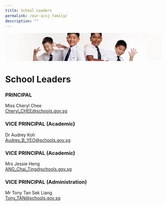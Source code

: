 ```yaml
---
title: School Leaders
permalink: /our-acsj-family/
description: ""
---
```

![](/images/Sub-banner2.jpg)

School Leaders
==============

### PRINCIPAL

Miss Cheryl Chee  
[Cheryl\_CHEE@schools.gov.sg](mailto:Cheryl_CHEE@schools.gov.sg)

### VICE PRINCIPAL (Academic)

Dr Audrey Koh  
[Audrey\_B\_YEO@schools.gov.sg](mailto:Audrey_B_YEO@schools.gov.sg)

### VICE PRINCIPAL (Academic)

Mrs Jessie Heng  
[ANG\_Chai\_Ting@schools.gov.sg](mailto:ANG_Chai_Ting@schools.gov.sg)

### VICE PRINCIPAL (Administration)

Mr Tony Tan Sek Liang  
[Tony\_TAN@schools.gov.sg](mailto:Tony_TAN@schools.gov.sg)